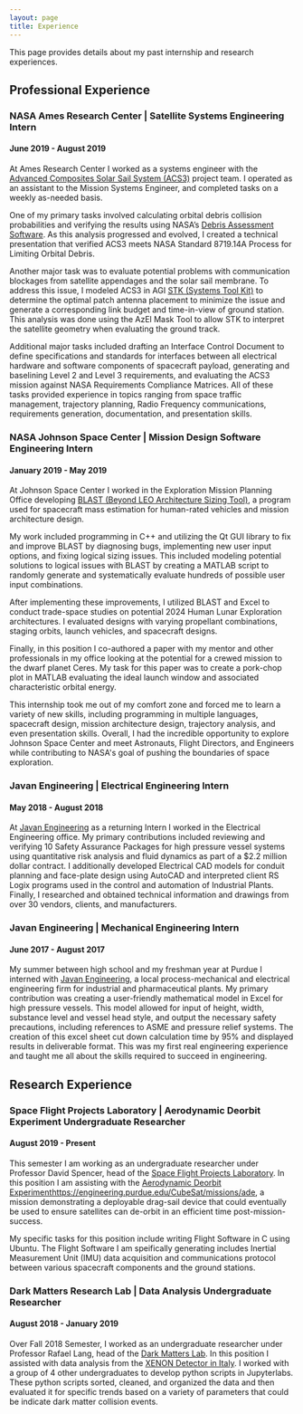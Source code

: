 ```yaml
---
layout: page
title: Experience
---
```


This page provides details about my past internship and research experiences.

## Professional Experience

### NASA Ames Research Center | Satellite Systems Engineering Intern
#### June 2019 - August 2019

At Ames Research Center I worked as a systems engineer with the [Advanced Composites Solar Sail System (ACS3)](https://ntrs.nasa.gov/search.jsp?R=20190028916) project team. I operated as an assistant to the Mission Systems Engineer, and completed tasks on a weekly as-needed basis. 

One of my primary tasks involved calculating orbital debris collision probabilities and verifying the results using NASA’s [Debris Assessment Software](https://software.nasa.gov/software/MSC-26234-1). As this analysis progressed and evolved, I created a technical presentation that verified ACS3 meets NASA Standard 8719.14A Process for Limiting Orbital Debris. 

Another major task was to evaluate potential problems with communication blockages from satellite appendages and the solar sail membrane. To address this issue, I modeled ACS3 in AGI [STK (Systems Tool Kit)](https://agi.com/products/satellite-design-and-operations) to determine the optimal patch antenna placement to minimize the issue and generate a corresponding link budget and time-in-view of ground station. This analysis was done using the AzEl Mask Tool to allow STK to interpret the satellite geometry when evaluating the ground track. 

Additional major tasks included drafting an Interface Control Document to define specifications and standards for interfaces between all electrical hardware and software components of spacecraft payload, generating and baselining Level 2 and Level 3 requirements, and evaluating the ACS3 mission against NASA Requirements Compliance Matrices. All of these tasks provided experience in topics ranging from space traffic management, trajectory planning, Radio Frequency communications, requirements generation, documentation, and presentation skills.

### NASA Johnson Space Center | Mission Design Software Engineering Intern
#### January 2019 - May 2019

At Johnson Space Center I worked in the Exploration Mission Planning Office developing [BLAST (Beyond LEO Architecture Sizing Tool)](), a program used for spacecraft mass estimation for human-rated vehicles and mission architecture design. 

My work included programming in C++ and utilizing the Qt GUI library to fix and improve BLAST by diagnosing bugs, implementing new user input options, and fixing logical sizing issues. This included modeling potential solutions to logical issues with BLAST by creating a MATLAB script to randomly generate and systematically evaluate hundreds of possible user input combinations. 

After implementing these improvements, I utilized BLAST and Excel to conduct trade-space studies on potential 2024 Human Lunar Exploration architectures. I evaluated designs with varying propellant combinations, staging orbits, launch vehicles, and spacecraft designs. 

Finally, in this position I co-authored a paper with my mentor and other professionals in my office looking at the potential for a crewed mission to the dwarf planet Ceres. My task for this paper was to create a pork-chop plot in MATLAB evaluating the ideal launch window and associated characteristic orbital energy. 

This internship took me out of my comfort zone and forced me to learn a variety of new skills, including programming in multiple languages, spacecraft design, mission architecture design, trajectory analysis, and even presentation skills. Overall, I had the incredible opportunity to explore Johnson Space Center and meet Astronauts, Flight Directors, and Engineers while contributing to NASA's goal of pushing the boundaries of space exploration.

### Javan Engineering | Electrical Engineering Intern
#### May 2018 - August 2018

At [Javan Engineering](http://www.javanengineering.com/) as a returning Intern I worked in the Electrical Engineering office. My primary contributions included reviewing and verifying 10 Safety Assurance Packages for high pressure vessel systems using quantitative risk analysis and fluid dynamics as part of a $2.2 million dollar contract. I additionally developed Electrical CAD models for conduit planning and face-plate design using AutoCAD and interpreted client RS Logix programs used in the control and automation of Industrial Plants. Finally, I researched and obtained technical information and drawings from over 30 vendors, clients, and manufacturers.

### Javan Engineering | Mechanical Engineering Intern
#### June 2017 - August 2017

My summer between high school and my freshman year at Purdue I interned with [Javan Engineering](http://www.javanengineering.com/), a local process-mechanical and electrical engineering firm for industrial and pharmaceutical plants. My primary contribution was creating a user-friendly mathematical model in Excel for high pressure vessels. This model allowed for input of height, width, substance level and vessel head style, and output the necessary safety precautions, including references to ASME and pressure relief systems. The creation of this excel sheet cut down calculation time by 95% and displayed results in deliverable format. This was my first real engineering experience and taught me all about the skills required to succeed in engineering.

## Research Experience

### Space Flight Projects Laboratory | Aerodynamic Deorbit Experiment Undergraduate Researcher
#### August 2019 - Present

This semester I am working as an undergraduate researcher under Professor David Spencer, head of the [Space Flight Projects Laboratory](https://engineering.purdue.edu/SFPL). In this position I am assisting with the [Aerodynamic Deorbit Experiment]()https://engineering.purdue.edu/CubeSat/missions/ade, a mission demonstrating a deployable drag-sail device that could eventually be used to ensure satellites can de-orbit in an efficient time post-mission-success. 

My specific tasks for this position include writing Flight Software in C using Ubuntu. The Flight Software I am speifically generating includes Inertial Measurement Unit (IMU) data acquisition and communications protocol between various spacecraft components and the ground stations. 

### Dark Matters Research Lab | Data Analysis Undergraduate Researcher
#### August 2018 - January 2019

Over Fall 2018 Semester, I worked as an undergraduate researcher under Professor Rafael Lang, head of the [Dark Matters Lab](https://www.physics.purdue.edu/darkmatters/). In this position I assisted with data analysis from the [XENON Detector in Italy](https://science.purdue.edu/xenon1t/?cat=3). I worked with a group of 4 other undergraduates to develop python scripts in Jupyterlabs. These python scripts sorted, cleaned, and organized the data and then evaluated it for specific trends based on a variety of parameters that could be indicate dark matter collision events. 

